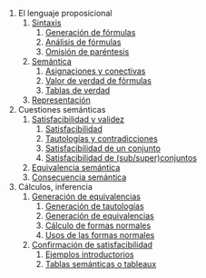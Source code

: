 1. El lenguaje proposicional
	1. [Sintaxis](https://agora.uned.es/pluginfile.php/279810/mod_resource/content/3/TextoProp-041022/lenguaje/sintaxis/sintaxis_intro.html#)
		1. [Generación de fórmulas](https://agora.uned.es/pluginfile.php/279810/mod_resource/content/3/TextoProp-041022/lenguaje/sintaxis/generacion.html)
		2. [Análisis de fórmulas](https://agora.uned.es/pluginfile.php/279810/mod_resource/content/3/TextoProp-041022/lenguaje/sintaxis/analisis.html)
		3. [Omisión de paréntesis](https://agora.uned.es/pluginfile.php/279810/mod_resource/content/3/TextoProp-041022/lenguaje/sintaxis/parentesis.html)
	2. [Semántica](https://agora.uned.es/pluginfile.php/279810/mod_resource/content/3/TextoProp-041022/lenguaje/semantica/semantica_intro.html)
		1. [Asignaciones y conectivas](https://agora.uned.es/pluginfile.php/279810/mod_resource/content/3/TextoProp-041022/lenguaje/semantica/asignaciones_conectivas.html)
		2. [Valor de verdad de fórmulas](https://agora.uned.es/pluginfile.php/279810/mod_resource/content/3/TextoProp-041022/lenguaje/semantica/verdad_de_formulas.html)
		3. [Tablas de verdad](https://agora.uned.es/pluginfile.php/279810/mod_resource/content/3/TextoProp-041022/lenguaje/semantica/tablas_de_verdad.html)
	3. [Representación](https://agora.uned.es/pluginfile.php/279810/mod_resource/content/3/TextoProp-041022/lenguaje/representacion/cuatro_cartas.html)
2. Cuestiones semánticas
	1. [Satisfacibilidad y validez](https://agora.uned.es/pluginfile.php/279810/mod_resource/content/3/TextoProp-041022/defs_semanticas/satisfacibilidad/satisfacibilidad_validez_intro.html)
		1. [Satisfacibilidad](https://agora.uned.es/pluginfile.php/279810/mod_resource/content/3/TextoProp-041022/defs_semanticas/satisfacibilidad/satisfacibilidad.html)
		2. [Tautologías y contradicciones](https://agora.uned.es/pluginfile.php/279810/mod_resource/content/3/TextoProp-041022/defs_semanticas/satisfacibilidad/validez.html)
		3. [Satisfacibilidad de un conjunto](https://agora.uned.es/pluginfile.php/279810/mod_resource/content/3/TextoProp-041022/defs_semanticas/satisfacibilidad/satisfacibilidad_conjunto.html)
		4. [Satisfacibilidad de (sub/super)conjuntos](https://agora.uned.es/pluginfile.php/279810/mod_resource/content/3/TextoProp-041022/defs_semanticas/satisfacibilidad/satisfacibilidad_subconjuntos.html)
	2. [Equivalencia semántica](https://agora.uned.es/pluginfile.php/279810/mod_resource/content/3/TextoProp-041022/defs_semanticas/equivalencia.html)
	3. [Consecuencia semántica](https://agora.uned.es/pluginfile.php/279810/mod_resource/content/3/TextoProp-041022/defs_semanticas/consecuencia.html)
3. Cálculos, inferencia
	1. [Generación de equivalencias](https://agora.uned.es/pluginfile.php/279810/mod_resource/content/3/TextoProp-041022/calculos/equivalencias/calculo_equivalencias_intro.html)
		1. [Generación de tautologías](https://agora.uned.es/pluginfile.php/279810/mod_resource/content/3/TextoProp-041022/calculos/equivalencias/generacion_tautologias.html)
		2. [Generación de equivalencias](https://agora.uned.es/pluginfile.php/279810/mod_resource/content/3/TextoProp-041022/calculos/equivalencias/generacion_equivalencias.html)
		3. [Cálculo de formas normales](https://agora.uned.es/pluginfile.php/279810/mod_resource/content/3/TextoProp-041022/calculos/equivalencias/formas_normales.html)
		4. [Usos de las formas normales](https://agora.uned.es/pluginfile.php/279810/mod_resource/content/3/TextoProp-041022/calculos/equivalencias/usos_formas_normales.html)
	2. [Confirmación de satisfacibilidad](https://agora.uned.es/pluginfile.php/279810/mod_resource/content/3/TextoProp-041022/calculos/insatisfacibilidad/calculo_tableaux_intro.html#)
		1. [Ejemplos introductorios](https://agora.uned.es/pluginfile.php/279810/mod_resource/content/3/TextoProp-041022/calculos/insatisfacibilidad/tableaux_intro_ej.html)
		2. [Tablas semánticas o tableaux](https://agora.uned.es/pluginfile.php/279810/mod_resource/content/3/TextoProp-041022/calculos/insatisfacibilidad/tableaux_definicion.html)